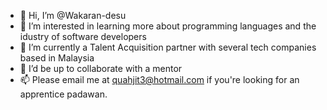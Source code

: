 - 👋 Hi, I’m @Wakaran-desu
- 👀 I’m interested in learning more about programming languages and the idustry of software developers
- 🌱 I’m currently a Talent Acquisition partner with several tech companies based in Malaysia
- 💞️ I’d be up to collaborate with a mentor
- 📫 Please email me at quahjit3@hotmail.com if you're looking for an apprentice padawan.

<!---
Wakaran-desu/Wakaran-desu is a ✨ special ✨ repository because its `README.md` (this file) appears on your GitHub profile.
You can click the Preview link to take a look at your changes.
--->
